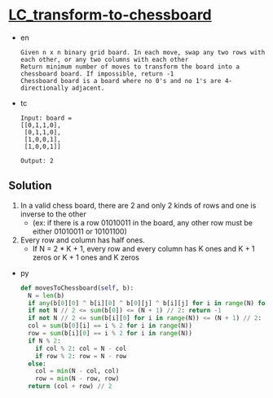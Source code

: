 # [LC_transform-to-chessboard](https://leetcode.com/problems/transform-to-chessboard)

* en

  ```en
  Given n x n binary grid board. In each move, swap any two rows with each other, or any two columns with each other
  Return minimum number of moves to transform the board into a chessboard board. If impossible, return -1
  Chessboard board is a board where no 0's and no 1's are 4-directionally adjacent.
  ```

* tc

  ```tc
  Input: board =
  [[0,1,1,0],
   [0,1,1,0],
   [1,0,0,1],
   [1,0,0,1]]

  Output: 2
  ```

## Solution

1. In a valid chess board, there are 2 and only 2 kinds of rows and one is inverse to the other
    * (ex: if there is a row 01010011 in the board, any other row must be either 01010011 or 10101100)
1. Every row and column has half ones.
    * If N = 2 * K + 1, every row and every column has K ones and K + 1 zeros or K + 1 ones and K zeros

* py

  ```py
  def movesToChessboard(self, b):
    N = len(b)
    if any(b[0][0] ^ b[i][0] ^ b[0][j] ^ b[i][j] for i in range(N) for j in range(N)): return -1
    if not N // 2 <= sum(b[0]) <= (N + 1) // 2: return -1
    if not N // 2 <= sum(b[i][0] for i in range(N)) <= (N + 1) // 2: return -1
    col = sum(b[0][i] == i % 2 for i in range(N))
    row = sum(b[i][0] == i % 2 for i in range(N))
    if N % 2:
      if col % 2: col = N - col
      if row % 2: row = N - row
    else:
      col = min(N - col, col)
      row = min(N - row, row)
    return (col + row) // 2
  ```
